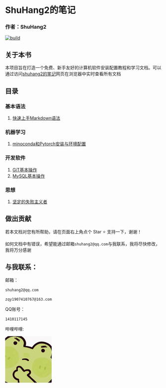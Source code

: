 # ShuHang2的笔记

### 作者：ShuHang2
[![build](https://github.com/Anduin2017/HowToCook/actions/workflows/build.yml/badge.svg)](https://github.com/ShuHang2/ShuHang2.github.io)

## 关于本书

本项目旨在打造一个免费、新手友好的计算机软件安装配置教程和学习文档。可以通过访问[shuhang2的笔记](https://shuhang2.github.io/)网页在浏览器中实时查看所有文档

## 目录

### 基本语法
1. [快速上手Markdown语法](/Markdown/Markdown基本语法.md)

### 机器学习
1. [minoconda和Pytorch安装与环境配置](Pytorch/Pytorch.MD)
### 开发软件
1. [GiT基本操作](/Git/GIT.MD)
2. [MySQL基本操作](/MySQL/MySQL.MD)

### 思想
1. [坚定的失败主义者](/Idea/坚定的失败主义者.md)

## 做出贡献

若本文档对您有所帮助，请在页面右上角点个 Star ⭐ 支持一下，谢谢！

如何文档中有错误，希望能通过邮箱`shuhang2@qq.com`与我联系，我将尽快修改，我将万分感谢

## 与我联系：

邮箱：

```
shuhang2@qq.com
```

```
zqy1907410767@163.com
```

QQ账号：
```
1410117145
```

哔哩哔哩:

<a href="https://space.bilibili.com/85119525?spm_id_from=333.1007.0.0">
<img src="./Att/pp.jpeg" alt="BiliBili" width="150" height=auto>
</a>